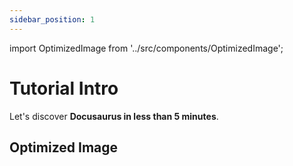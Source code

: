 ```yaml
---
sidebar_position: 1
---
```


import OptimizedImage from '../src/components/OptimizedImage';

# Tutorial Intro

Let's discover **Docusaurus in less than 5 minutes**.

## Optimized Image

<OptimizedImage publicId="apxegulfz2mnanz7suew" />

<OptimizedImage publicId="yl2aakcboobtmnjxrccj" />
